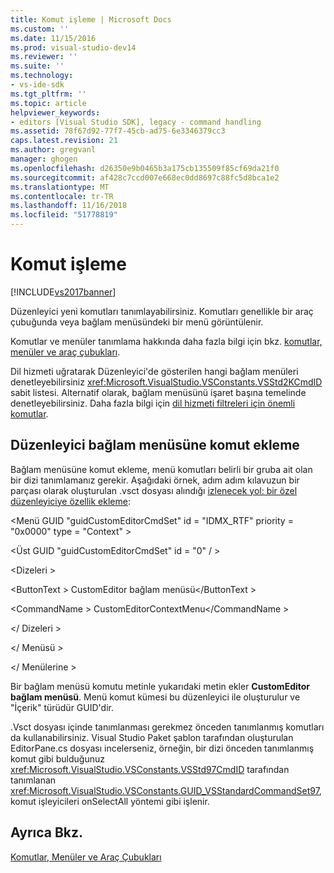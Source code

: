 ```yaml
---
title: Komut işleme | Microsoft Docs
ms.custom: ''
ms.date: 11/15/2016
ms.prod: visual-studio-dev14
ms.reviewer: ''
ms.suite: ''
ms.technology:
- vs-ide-sdk
ms.tgt_pltfrm: ''
ms.topic: article
helpviewer_keywords:
- editors [Visual Studio SDK], legacy - command handling
ms.assetid: 78f67d92-77f7-45cb-ad75-6e3346379cc3
caps.latest.revision: 21
ms.author: gregvanl
manager: ghogen
ms.openlocfilehash: d26350e9b0465b3a175cb135509f85cf69da21f0
ms.sourcegitcommit: af428c7ccd007e668ec0dd8697c88fc5d8bca1e2
ms.translationtype: MT
ms.contentlocale: tr-TR
ms.lasthandoff: 11/16/2018
ms.locfileid: "51778819"
---
```

# <a name="command-handling"></a>Komut işleme
[!INCLUDE[vs2017banner](../includes/vs2017banner.md)]

Düzenleyici yeni komutları tanımlayabilirsiniz. Komutları genellikle bir araç çubuğunda veya bağlam menüsündeki bir menü görüntülenir.  
  
 Komutlar ve menüler tanımlama hakkında daha fazla bilgi için bkz. [komutlar, menüler ve araç çubukları](../extensibility/internals/commands-menus-and-toolbars.md).  
  
 Dil hizmeti uğratarak Düzenleyici'de gösterilen hangi bağlam menüleri denetleyebilirsiniz <xref:Microsoft.VisualStudio.VSConstants.VSStd2KCmdID> sabit listesi. Alternatif olarak, bağlam menüsünü işaret başına temelinde denetleyebilirsiniz. Daha fazla bilgi için [dil hizmeti filtreleri için önemli komutlar](../extensibility/internals/important-commands-for-language-service-filters.md).  
  
## <a name="adding-commands-to-the-editor-context-menu"></a>Düzenleyici bağlam menüsüne komut ekleme  
 Bağlam menüsüne komut ekleme, menü komutları belirli bir gruba ait olan bir dizi tanımlamanız gerekir. Aşağıdaki örnek, adım adım kılavuzun bir parçası olarak oluşturulan .vsct dosyası alındığı [izlenecek yol: bir özel düzenleyiciye özellik ekleme](../extensibility/walkthrough-adding-features-to-a-custom-editor.md):  
  
 \<Menü GUID "guidCustomEditorCmdSet" id = "IDMX_RTF" priority = "0x0000" type = "Context" >  
  
 \<Üst GUID "guidCustomEditorCmdSet" id = "0" / >  
  
 \<Dizeleri >  
  
 \<ButtonText > CustomEditor bağlam menüsü\</ButtonText >  
  
 \<CommandName > CustomEditorContextMenu\</CommandName >  
  
 \</ Dizeleri >  
  
 \</ Menüsü >  
  
 \</ Menülerine >  
  
 Bir bağlam menüsü komutu metinle yukarıdaki metin ekler **CustomEditor bağlam menüsü**. Menü komut kümesi bu düzenleyici ile oluşturulur ve "İçerik" türüdür GUID'dir.  
  
 .Vsct dosyası içinde tanımlanması gerekmez önceden tanımlanmış komutları da kullanabilirsiniz. Visual Studio Paket şablon tarafından oluşturulan EditorPane.cs dosyası incelerseniz, örneğin, bir dizi önceden tanımlanmış komut gibi bulduğunuz <xref:Microsoft.VisualStudio.VSConstants.VSStd97CmdID> tarafından tanımlanan <xref:Microsoft.VisualStudio.VSConstants.GUID_VSStandardCommandSet97>, komut işleyicileri onSelectAll yöntemi gibi işlenir.  
  
## <a name="see-also"></a>Ayrıca Bkz.  
 [Komutlar, Menüler ve Araç Çubukları](../extensibility/internals/commands-menus-and-toolbars.md)

